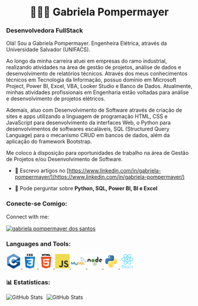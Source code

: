 <h1 align="center"> 👩🏻‍💻 Gabriela Pompermayer</h1>
<h3 align="left">Desenvolvedora FullStack</h3>
<a>Olá! Sou a Gabriela Pompermayer. Engenheira Elétrica, através da Universidade Salvador (UNIFACS).

Ao longo da minha carreira atuei em empresas do ramo industrial, realizando atividades na área de gestão de projetos, análise de dados e desenvolvimento de relatórios técnicos. Através dos meus conhecimentos técnicos em Tecnologia da Informação, possuo domínio em Microsoft Project, Power BI, Excel, VBA, Looker Studio e Banco de Dados. Atualmente, minhas atividades profissionais em Engenharia estão voltadas para análise e desenvolvimento de projetos elétricos.

Ademais, atuo com Desenvolvimento de Software através de criação de sites e apps utilizando a linguagem de programação HTML, CSS e JavaScript para desenvolvimento da interfaces Web, o Python para desenvolvimentos de softwares escaláveis, SQL (Structured Query Language) para o mecanismo CRUD em bancos de dados, além da aplicação do framework Bootstrap.

Me coloco à disposição para oportunidades de trabalho na área de Gestão de Projetos e/ou Desenvolvimento de Software.</a>

- 📝 Escrevo artigos no [https://www.linkedin.com/in/gabriela-pompermayer/](https://www.linkedin.com/in/gabriela-pompermayer/)

- 💬 Pode perguntar sobre **Python, SQL, Power BI, BI e Excel**

<h3 align="left">Conecte-se Comigo:</h3>
Connect with me:
<p align="left">
<a href="https://linkedin.com/in/gabriela pompermayer dos santos" target="blank"><img align="center" src="https://raw.githubusercontent.com/rahuldkjain/github-profile-readme-generator/master/src/images/icons/Social/linked-in-alt.svg" alt="gabriela pompermayer dos santos" height="30" width="40" /></a>
</p>

<h3 align="left">Languages and Tools:</h3>
<p align="left"> <a href="https://www.w3schools.com/cpp/" target="_blank" rel="noreferrer"> <img src="https://raw.githubusercontent.com/devicons/devicon/master/icons/cplusplus/cplusplus-original.svg" alt="cplusplus" width="40" height="40"/> </a> <a href="https://www.w3schools.com/css/" target="_blank" rel="noreferrer"> <img src="https://raw.githubusercontent.com/devicons/devicon/master/icons/css3/css3-original-wordmark.svg" alt="css3" width="40" height="40"/> </a> <a href="https://www.w3.org/html/" target="_blank" rel="noreferrer"> <img src="https://raw.githubusercontent.com/devicons/devicon/master/icons/html5/html5-original-wordmark.svg" alt="html5" width="40" height="40"/> </a> <a href="https://developer.mozilla.org/en-US/docs/Web/JavaScript" target="_blank" rel="noreferrer"> <img src="https://raw.githubusercontent.com/devicons/devicon/master/icons/javascript/javascript-original.svg" alt="javascript" width="40" height="40"/> </a> <a href="https://www.mysql.com/" target="_blank" rel="noreferrer"> <img src="https://raw.githubusercontent.com/devicons/devicon/master/icons/mysql/mysql-original-wordmark.svg" alt="mysql" width="40" height="40"/> </a> <a href="https://nodejs.org" target="_blank" rel="noreferrer"> <img src="https://raw.githubusercontent.com/devicons/devicon/master/icons/nodejs/nodejs-original-wordmark.svg" alt="nodejs" width="40" height="40"/> </a> <a href="https://www.python.org" target="_blank" rel="noreferrer"> <img src="https://raw.githubusercontent.com/devicons/devicon/master/icons/python/python-original.svg" alt="python" width="40" height="40"/> </a> <a href="https://reactjs.org/" target="_blank" rel="noreferrer"> <img src="https://raw.githubusercontent.com/devicons/devicon/master/icons/react/react-original-wordmark.svg" alt="react" width="40" height="40"/> </a> </p>

<h3 align="left">📊 Estatísticas:</h3>
<p>
  <img 
    align="left" 
    alt="GitHub Stats" 
    height="200" 
    style="padding-right: 10px;" 
    src="https://github-readme-stats.vercel.app/api?username=gabiepompermayer&show_icons=true&theme=synthwave&include_all_commits=true&locale=pt-br" 
  />

<img 
      align="left" 
      alt="GitHub Stats" 
      height="200" 
      src="https://github-readme-stats.vercel.app/api/top-langs/?username=gabiepompermayer&theme=synthwave&layout=compact&custom_title=Tecnologias&langs_count=9" 
  />

</p>

